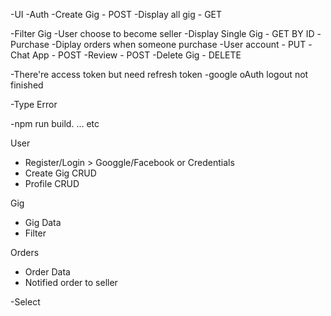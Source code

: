 <!--* Completed  -->
-UI
-Auth 
-Create Gig - POST
-Display all gig - GET 

<!-- ** NOW -->
-Filter Gig
-User choose to become seller
-Display Single Gig - GET BY ID
-Purchase
-Diplay orders when someone purchase
-User account - PUT 
-Chat App - POST
-Review - POST
-Delete Gig - DELETE




<!-- *AUTH -->
-There're access token but need refresh token
-google oAuth logout not finished

<!-- * CONTEXT API -->
-Type Error

<!-- Test -->
-npm run build. ... etc

<!-- Schema Guide -->
User
- Register/Login > Googgle/Facebook or Credentials
- Create Gig CRUD
- Profile CRUD

Gig
- Gig Data
- Filter

Orders
- Order Data
- Notified order to seller

<!-- Modals -->
-Select 

<!-- Dashboard Analyst (simple)  -->